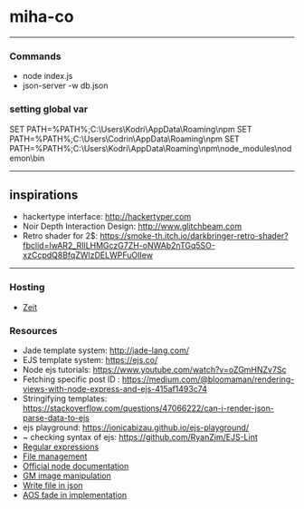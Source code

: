 # miha-co

---

### Commands
- node index.js
- json-server -w db.json

### setting global var
SET PATH=%PATH%;C:\Users\Kodri\AppData\Roaming\npm
SET PATH=%PATH%;C:\Users\Codrin\AppData\Roaming\npm
SET PATH=%PATH%;C:\Users\Kodri\AppData\Roaming\npm\node_modules\nodemon\bin

----

## inspirations

- hackertype interface: http://hackertyper.com
- Noir Depth Interaction Design: http://www.glitchbeam.com
- Retro shader for 2$: https://smoke-th.itch.io/darkbringer-retro-shader?fbclid=IwAR2_RIlLHMGczG7ZH-oNWAb2nTGq5SO-xzCcpdQ8BfqZWIzDELWPFuOIIew

---

### Hosting
- [Zeit](Zeit.co)

### Resources
- Jade template system: http://jade-lang.com/
- EJS template system: https://ejs.co/
- Node ejs tutorials: https://www.youtube.com/watch?v=oZGmHNZv7Sc
- Fetching specific post ID : https://medium.com/@bloomaman/rendering-views-with-node-express-and-ejs-415af1493c74
- Stringifying templates: https://stackoverflow.com/questions/47066222/can-i-render-json-parse-data-to-ejs
- ejs playground: https://ionicabizau.github.io/ejs-playground/
- ~ checking syntax of ejs: https://github.com/RyanZim/EJS-Lint
- [Regular expressions](https://regex101.com/)
- [File management](https://medium.com/stackfame/get-list-of-all-files-in-a-directory-in-node-js-befd31677ec5)
- [Official node documentation](https://nodejs.org/dist/latest-v6.x/docs/api/fs.html)
- [GM image manipulation](https://github.com/aheckmann/gm)
- [Write file in json](https://stackoverflow.com/questions/36856232/write-add-data-in-json-file-using-node-js/36856643)
- [AOS fade in implementation](https://github.com/valeriebourdon/portfolio/tree/master/js)
